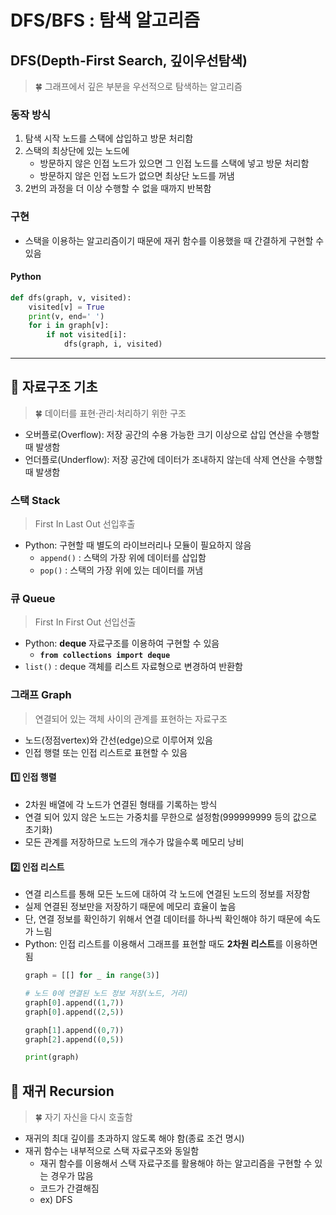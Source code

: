 # DFS/BFS : 탐색 알고리즘
## DFS(Depth-First Search, 깊이우선탐색)
> 🍀 그래프에서 깊은 부분을 우선적으로 탐색하는 알고리즘
### 동작 방식
1. 탐색 시작 노드를 스택에 삽입하고 방문 처리함
2. 스택의 최상단에 있는 노드에
    - 방문하지 않은 인접 노드가 있으면 그 인접 노드를 스택에 넣고 방문 처리함
    - 방문하지 않은 인접 노드가 없으면 최상단 노드를 꺼냄
3. 2번의 과정을 더 이상 수행할 수 없을 때까지 반복함  
### 구현
- 스택을 이용하는 알고리즘이기 때문에 재귀 함수를 이용했을 때 간결하게 구현할 수 있음
#### Python
```python
def dfs(graph, v, visited):
    visited[v] = True
    print(v, end=' ')
    for i in graph[v]:
        if not visited[i]:
            dfs(graph, i, visited)
```


-------------------------------
## 📍 자료구조 기초
> 🍀 데이터를 표현·관리·처리하기 위한 구조
- 오버플로(Overflow): 저장 공간의 수용 가능한 크기 이상으로 삽입 연산을 수행할 때 발생함
- 언더플로(Underflow): 저장 공간에 데이터가 조내하지 않는데 삭제 연산을 수행할 때 발생함

### 스택 Stack
> First In Last Out 선입후출
- Python: 구현할 때 별도의 라이브러리나 모듈이 필요하지 않음  
  - `append()` : 스택의 가장 위에 데이터를 삽입함
  - `pop()` : 스택의 가장 위에 있는 데이터를 꺼냄

### 큐 Queue
> First In First Out 선입선출
- Python: **deque** 자료구조를 이용하여 구현할 수 있음
  - **`from collections import deque`**
- `list()` : deque 객체를 리스트 자료형으로 변경하여 반환함

### 그래프 Graph
> 연결되어 있는 객체 사이의 관계를 표현하는 자료구조
- 노드(정점vertex)와 간선(edge)으로 이루어져 있음
- 인접 행렬 또는 인접 리스트로 표현할 수 있음
#### 1️⃣ 인접 행렬
- 2차원 배열에 각 노드가 연결된 형태를 기록하는 방식
- 연결 되어 있지 않은 노드는 가중치를 무한으로 설정함(999999999 등의 값으로 초기화)
- 모든 관계를 저장하므로 노드의 개수가 많을수록 메모리 낭비
#### 2️⃣ 인접 리스트 
- 연결 리스트를 통해 모든 노드에 대하여 각 노드에 연결된 노드의 정보를 저장함
- 실제 연결된 정보만을 저장하기 때문에 메모리 효율이 높음
- 단, 연결 정보를 확인하기 위해서 연결 데이터를 하나씩 확인해야 하기 때문에 속도가 느림
- Python: 인접 리스트를 이용해서 그래프를 표현할 때도 **2차원 리스트**를 이용하면 됨
    ```python
    graph = [[] for _ in range(3)]
    
    # 노드 0에 연결된 노드 정보 저장(노드, 거리)
    graph[0].append((1,7))
    graph[0].append((2,5))
  
    graph[1].append((0,7))
    graph[2].append((0,5))
  
    print(graph)
    ```
## 📍 재귀 Recursion
> 🍀 자기 자신을 다시 호출함
- 재귀의 최대 깊이를 초과하지 않도록 해야 함(종료 조건 명시)
- 재귀 함수는 내부적으로 스택 자료구조와 동일함
  - 재귀 함수를 이용해서 스택 자료구조를 활용해야 하는 알고리즘을 구현할 수 있는 경우가 많음
  - 코드가 간결해짐
  - ex) DFS



